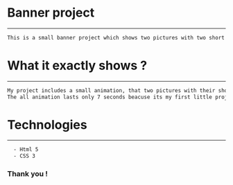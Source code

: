 # Banner project
---

```sh
This is a small banner project which shows two pictures with two short headlines.
```

# What it exactly shows ?
***

```sh
My project includes a small animation, that two pictures with their short headlines display one one by one.
The all animation lasts only 7 seconds beacuse its my first little project which I pushed here for my studying.
```

# Technologies
---

```sh 
  - Html 5
  - CSS 3
```

### Thank you !
